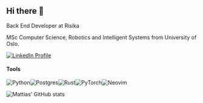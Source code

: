 ## Hi there 👋

Back End Developer at Risika

MSc Computer Science, Robotics and Intelligent Systems from University of Oslo.

[![LinkedIn Profile](https://img.shields.io/badge/LinkedIn-0077B5?style=for-the-badge&logo=linkedin&logoColor=white)](https://www.linkedin.com/in/mattias-xu-8a483b147/)

#### Tools
![Python](https://img.shields.io/badge/python-3670A0?style=for-the-badge&logo=python&logoColor=ffdd54)![Postgres](https://img.shields.io/badge/postgres-%23316192.svg?style=for-the-badge&logo=postgresql&logoColor=white)![Rust](https://img.shields.io/badge/rust-%23000000.svg?style=for-the-badge&logo=rust&logoColor=white)![PyTorch](https://img.shields.io/badge/PyTorch-EE4C2C?style=for-the-badge&logo=PyTorch&logoColor=white)![Neovim](https://img.shields.io/badge/NeoVim-%2357A143.svg?&style=for-the-badge&logo=neovim&logoColor=white)

![Mattias' GitHub stats](https://github-readme-stats.vercel.app/api?username=mattiasxu&hide=issues&theme=tokyonight)
